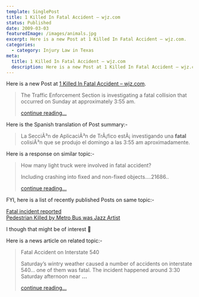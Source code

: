 ```yaml
---
template: SinglePost
title: 1 Killed In Fatal Accident – wjz.com
status: Published
date: 2009-03-03
featuredImage: /images/animals.jpg
excerpt: Here is a new Post at 1 Killed In Fatal Accident – wjz.com.
categories:
  - category: Injury Law in Texas
meta:
  title: 1 Killed In Fatal Accident – wjz.com
  description: Here is a new Post at 1 Killed In Fatal Accident – wjz.com.
---
```

<!--StartFragment-->

Here is a new Post at [1 Killed In Fatal Accident – wjz.com](http://wjz.com/local/fatal.accident.2.947186.html).

> The Traffic Enforcement Section is investigating a fatal collision that occurred on Sunday at approximately 3:55 am.
>
> [continue reading…](http://wjz.com/local/fatal.accident.2.947186.html)

Here is the Spanish translation of Post summary:-

> La SecciÃ³n de AplicaciÃ³n de TrÃ¡fico estÃ¡ investigando una **fatal** colisiÃ³n que se produjo el domingo a las 3:55 am aproximadamente.

Here is a response on similar topic:-

> How many light truck were involved in fatal accident?
>
> Including crashing into fixed and non-fixed objects….21686..
>
> [continue reading…](https://answers.yahoo.com/question/?qid=20081230054444AAWzNMG)

FYI, here is a list of recently published Posts on same topic:-

[](http://www.newslogging.com/general-news/inquiry-into-babys-death-resumes)[Fatal incident reported](http://www.ivblogz.com/quicknews/2009/03/fatal-incident-reported-.html)\
[](http://news.tourthailand.org/philippines-news/raps-eyed-for-work-accident-at-villamor.htm)[Pedestrian Killed by Metro Bus was Jazz Artist](http://minnesota-lawyer.com/accident-attorney/pedestrian-killed-by-metro-bus-was-jazz-artist/)

[](https://natewillsheets.livejournal.com/1428518.html)I though that might be of interest 🙂

Here is a news article on related topic:-

> Fatal Accident on Interstate 540
>
> Saturday’s wintry weather caused a number of accidents on interstate 540… one of them was fatal. The incident happened around 3:30 Saturday afternoon near **…**
>
> [continue reading…](http://www.kfsm.com/news/northwestarkansas/kfsm-news-nwa-fatal-accident-interstate-540,0,2475647.story)

<!--EndFragment-->